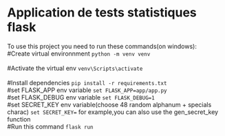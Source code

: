 # Application de tests statistiques flask

To use this project you need to run these commands(on windows):
<br>#Create virtual environnment `python -m venv venv`<br>
<br>#Activate the virtual env `venv\Scripts\activate`<br>
<br>#Install dependencies `pip install -r requirements.txt`<br>
#set FLASK_APP env variable `set FLASK_APP=app/app.py` <br>
#set FLASK_DEBUG env variable `set FLASK_DEBUG=1` <br>
#set SECRET_KEY env variable(choose 48 random alphanum + specials charac) `set SECRET_KEY=` for example,you can also use the gen_secret_key function <br>
#Run this command `flask run`<br>
